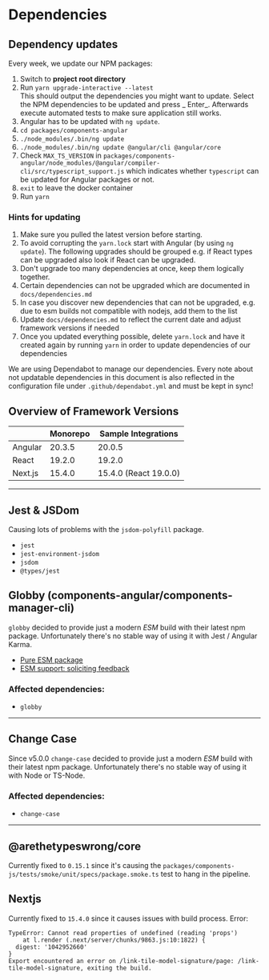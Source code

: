 # Dependencies

## Dependency updates

Every week, we update our NPM packages:

1. Switch to **project root directory**
2. Run `yarn upgrade-interactive --latest`  
   This should output the dependencies you might want to update. Select the NPM dependencies to be updated and press _
   Enter_. Afterwards execute automated tests to make sure application still works.
3. Angular has to be updated with `ng update`.
4. `cd packages/components-angular`
5. `./node_modules/.bin/ng update`
6. `./node_modules/.bin/ng update @angular/cli @angular/core`
7. Check `MAX_TS_VERSION` in `packages/components-angular/node_modules/@angular/compiler-cli/src/typescript_support.js`
   which indicates whether `typescript` can be updated for Angular packages or not.
8. `exit` to leave the docker container
9. Run `yarn`

### Hints for updating

1. Make sure you pulled the latest version before starting.
2. To avoid corrupting the `yarn.lock` start with Angular (by using `ng update`). The following upgrades should be
   grouped e.g. if React types can be upgraded also look if React can be upgraded.
3. Don't upgrade too many dependencies at once, keep them logically together.
4. Certain dependencies can not be upgraded which are documented in `docs/dependencies.md`
5. In case you discover new dependencies that can not be upgraded, e.g. due to esm builds not compatible with nodejs,
   add them to the list
6. Update `docs/dependencies.md` to reflect the current date and adjust framework versions if needed
7. Once you updated everything possible, delete `yarn.lock` and have it created again by running `yarn` in order to
   update dependencies of our dependencies

We are using Dependabot to manage our dependencies. Every note about not updatable dependencies in this document is also
reflected in the configuration file under `.github/dependabot.yml` and must be kept in sync!

## Overview of Framework Versions

|         | Monorepo | Sample Integrations   |
| ------- | -------- | --------------------- |
| Angular | 20.3.5   | 20.0.5                |
| React   | 19.2.0   | 19.2.0                |
| Next.js | 15.4.0   | 15.4.0 (React 19.0.0) |

---

## Jest & JSDom

Causing lots of problems with the `jsdom-polyfill` package.

- `jest`
- `jest-environment-jsdom`
- `jsdom`
- `@types/jest`

## Globby (components-angular/components-manager-cli)

`globby` decided to provide just a modern _ESM_ build with their latest npm package. Unfortunately there's no stable way
of using it with Jest / Angular Karma.

- [Pure ESM package](https://gist.github.com/sindresorhus/a39789f98801d908bbc7ff3ecc99d99c#how-can-i-make-my-typescript-project-output-esm)
- [ESM support: soliciting feedback](https://github.com/TypeStrong/ts-node/issues/1007)

### Affected dependencies:

- `globby`

---

## Change Case

Since v5.0.0 `change-case` decided to provide just a modern _ESM_ build with their latest npm package. Unfortunately
there's no stable way of using it with Node or TS-Node.

### Affected dependencies:

- `change-case`

---

## @arethetypeswrong/core

Currently fixed to `0.15.1` since it's causing the `packages/components-js/tests/smoke/unit/specs/package.smoke.ts` test
to hang in the pipeline.

## Nextjs

Currently fixed to `15.4.0` since it causes issues with build process. Error:

```
TypeError: Cannot read properties of undefined (reading 'props')
    at l.render (.next/server/chunks/9863.js:10:1822) {
  digest: '1042952660'
}
Export encountered an error on /link-tile-model-signature/page: /link-tile-model-signature, exiting the build.
```
